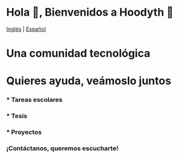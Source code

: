 # Hola 👋, Bienvenidos a Hoodyth 🚀

[Inglés](/README.md) | [Español](/README.es.md)

# Una comunidad tecnológica

# Quieres ayuda, veámoslo juntos
### * Tareas escolares
### * Tesis
### * Proyectos

### ¡Contáctanos, queremos escucharte!
